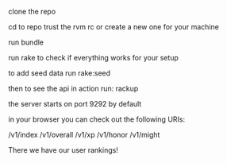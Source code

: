 clone the repo

cd to repo
trust the rvm rc or create a new one for your machine

run bundle

run rake to check if everything works for your setup

to add seed data run rake:seed

then to see the api in action run:
rackup

the server starts on port 9292 by default

in your browser you can check out the following URIs:

/v1/index
/v1/overall
/v1/xp
/v1/honor
/v1/might

There we have our user rankings!